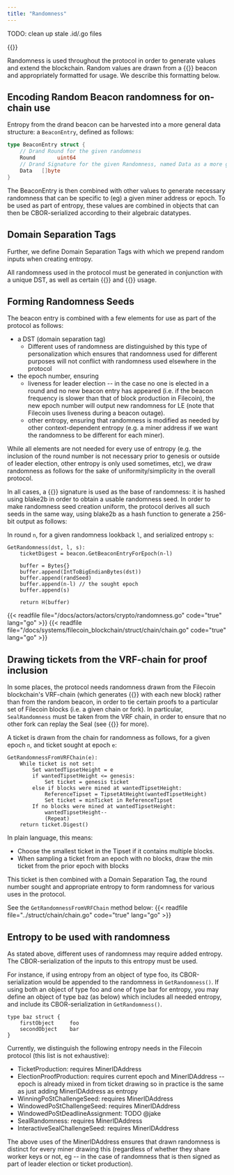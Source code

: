 ```yaml
---
title: "Randomness"
---
```


TODO: clean up stale .id/.go files

{{<label randomness>}}

Randomness is used throughout the protocol in order to generate values and extend the blockchain.
Random values are drawn from a {{<sref drand>}} beacon and appropriately formatted for usage.
We describe this formatting below.

## Encoding Random Beacon randomness for on-chain use

Entropy from the drand beacon can be harvested into a more general data structure: a `BeaconEntry`, defined as follows:

```go
type BeaconEntry struct {
    // Drand Round for the given randomness
    Round       uint64
    // Drand Signature for the given Randomness, named Data as a more general name for random beacon output
    Data   []byte
}
```

The BeaconEntry is then combined with other values to generate necessary randomness that can be
specific to (eg) a given miner address or epoch. To be used as part of entropy, these values are combined in 
objects that can then be CBOR-serialized according to their algebraic datatypes.

## Domain Separation Tags

Further, we define Domain Separation Tags with which we prepend random inputs when creating entropy.

All randomness used in the protocol must be generated in conjunction with a unique DST, as well as 
certain {{<sref crypto_signatures>}} and {{<sref vrf>}} usage.

## Forming Randomness Seeds

The beacon entry is combined with a few elements for use as part of the protocol as follows:

- a DST (domain separation tag)
    - Different uses of randomness are distinguished by this type of personalization which ensures that randomness used for different purposes will not conflict with randomness used elsewhere in the protocol
- the epoch number, ensuring
    - liveness for leader election -- in the case no one is elected in a round and no new beacon entry has appeared (i.e. if the beacon frequency is slower than that of block production in Filecoin), the new epoch number will output new randomness for LE (note that Filecoin uses liveness during a beacon outage).
    - other entropy, ensuring that randomness is modified as needed by other context-dependent entropy (e.g. a miner address if we want the randomness to be different for each miner).

While all elements are not needed for every use of entropy (e.g. the inclusion of the round number is not necessary prior to genesis or outside of leader election, other entropy is only used sometimes, etc), we draw randomness as follows for the sake of uniformity/simplicity in the overall protocol.

In all cases, a {{<sref drand>}} signature is used as the base of randomness: it is hashed using blake2b in order to obtain a usable randomness seed. In order to make randomness seed creation uniform, the protocol derives all such seeds in the same way, using blake2b as a hash function to generate a 256-bit output as follows:

In round `n`, for a given randomness lookback `l`, and serialized entropy `s`:

```text
GetRandomness(dst, l, s):
    ticketDigest = beacon.GetBeaconEntryForEpoch(n-l)

    buffer = Bytes{}
    buffer.append(IntToBigEndianBytes(dst))
    buffer.append(randSeed)
    buffer.append(n-l) // the sought epoch
    buffer.append(s)

    return H(buffer)
```

{{< readfile file="/docs/actors/actors/crypto/randomness.go" code="true" lang="go" >}}
{{< readfile file="/docs/systems/filecoin_blockchain/struct/chain/chain.go" code="true" lang="go" >}}

## Drawing tickets from the VRF-chain for proof inclusion

In some places, the protocol needs randomness drawn from the Filecoin blockchain's VRF-chain (which generates {{<sref tickets>}} with each new block) rather than from the random beacon, in order to tie certain proofs to a particular set of Filecoin blocks (i.e. a given chain or fork).
In particular, `SealRandomness` must be taken from the VRF chain, in order to ensure that no other fork can replay the Seal (see {{<sref sealing>}} for more).

A ticket is drawn from the chain for randomness as follows, for a given epoch `n`, and ticket sought at epoch `e`:
```text
GetRandomnessFromVRFChain(e):
    While ticket is not set:
        Set wantedTipsetHeight = e
        if wantedTipsetHeight <= genesis:
            Set ticket = genesis ticket
        else if blocks were mined at wantedTipsetHeight:
            ReferenceTipset = TipsetAtHeight(wantedTipsetHeight)
            Set ticket = minTicket in ReferenceTipset
        If no blocks were mined at wantedTipsetHeight:
            wantedTipsetHeight--
            (Repeat)
    return ticket.Digest()
```

In plain language, this means:

- Choose the smallest ticket in the Tipset if it contains multiple blocks.
- When sampling a ticket from an epoch with no blocks, draw the min ticket from the prior epoch with blocks

This ticket is then combined with a Domain Separation Tag, the round number sought and appropriate entropy to form randomness for various uses in the protocol.

See the `GetRandomnessFromVRFChain` method below:
{{< readfile file="../struct/chain/chain.go" code="true" lang="go" >}}

## Entropy to be used with randomness

As stated above, different uses of randomness may require added entropy. The CBOR-serialization of the inputs to this entropy must be used.

For instance, if using entropy from an object of type foo, its CBOR-serialization would be appended to the randomness in `GetRandomness()`. If using both an object of type foo and one of type bar for entropy, you may define an object of type baz (as below) which includes all needed entropy, and include its CBOR-serialization in `GetRandomness()`.

```text
type baz struct {
    firstObject     foo
    secondObject    bar
}
```

Currently, we distinguish the following entropy needs in the Filecoin protocol (this list is not exhaustive):

- TicketProduction: requires MinerIDAddress
- ElectionProofProduction: requires current epoch and MinerIDAddress -- epoch is already mixed in from ticket drawing so in practice is the same as just adding MinerIDAddress as entropy
- WinningPoStChallengeSeed: requires MinerIDAddress
- WindowedPoStChallengeSeed: requires MinerIDAddress
- WindowedPoStDeadlineAssignment: TODO @jake
- SealRandomness: requires MinerIDAddress
- InteractiveSealChallengeSeed: requires MinerIDAddress

The above uses of the MinerIDAddress ensures that drawn randomness is distinct for every miner drawing this (regardless of whether they share worker keys or not, eg -- in the case of randomness that is then signed as part of leader election or ticket production).